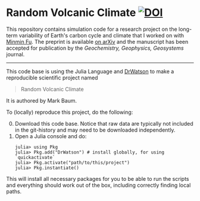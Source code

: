 # Random Volcanic Climate [![DOI](https://zenodo.org/badge/DOI/10.5281/zenodo.6799309.svg)](https://doi.org/10.5281/zenodo.6799309)

This repository contains simulation code for a research project on the long-term variability of Earth's carbon cycle and climate that I worked on with [Minmin Fu](https://minminfu.github.io/). The preprint is available [on arXiv](https://arxiv.org/abs/2208.02793) and the manuscript has been accepted for publication by the *Geochemistry, Geophysics, Geosystems* journal.

-----

This code base is using the Julia Language and [DrWatson](https://juliadynamics.github.io/DrWatson.jl/stable/)
to make a reproducible scientific project named
> Random Volcanic Climate

It is authored by Mark Baum.

To (locally) reproduce this project, do the following:

0. Download this code base. Notice that raw data are typically not included in the
   git-history and may need to be downloaded independently.
1. Open a Julia console and do:
   ```
   julia> using Pkg
   julia> Pkg.add("DrWatson") # install globally, for using `quickactivate`
   julia> Pkg.activate("path/to/this/project")
   julia> Pkg.instantiate()
   ```

This will install all necessary packages for you to be able to run the scripts and
everything should work out of the box, including correctly finding local paths.
